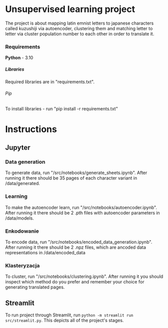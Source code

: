 # Unsupervised learning project

The project is about mapping latin emnist letters to japanese characters called kuzushiji via autoencoder, clustering them and matching letter to letter via cluster population number to each other in order to translate it.

### Requirements

**Python** - 3.10

##### Libraries

Required libraries are in "requirements.txt".

###### Pip
To install libraries - run "pip install -r requirements.txt"

# Instructions

## Jupyter
### Data generation

To generate data, run "/src/notebooks/generate_sheets.ipynb". After running it there should be 35 pages of each character variant in /data/generated.

### Learning

To make the autoencoder learn, run "/src/notebooks/autoencoder.ipynb". After running it there should be 2 .pth files with autoencoder parameters in /data/models.

### Enkodowanie

To encode data, run "/src/notebooks/encoded_data_generation.ipynb". After running it there should be 2 .npz files, which are ancoded data representations in /data/encoded_data

### Klasteryzacja

To cluster, run "/src/notebooks/clustering.ipynb". After running it you should inspect which method do you prefer and remember your choice for generating translated pages.

## Streamlit

To run project through Streamlit, run `python -m streamlit run src/streamlit.py`. This depicts all of the project's stages.


